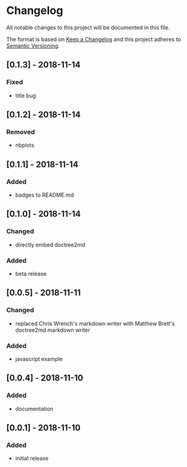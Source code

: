 # Changelog

All notable changes to this project will be documented in this file.

The format is based on [Keep a Changelog](http://keepachangelog.com/en/1.0.0/)
and this project adheres to [Semantic Versioning](http://semver.org/spec/v2.0.0.html).

## [0.1.3] - 2018-11-14
### Fixed
* title bug

## [0.1.2] - 2018-11-14
### Removed
* nbplots

## [0.1.1] - 2018-11-14
### Added
* badges to README.md

## [0.1.0] - 2018-11-14
### Changed
* directly embed doctree2md
### Added
* beta release

## [0.0.5] - 2018-11-11
### Changed
* replaced Chris Wrench's markdown writer with Matthew Brett's doctree2md markdown writer
### Added
* javascript example

## [0.0.4] - 2018-11-10
### Added
* documentation

## [0.0.1] - 2018-11-10
### Added
* initial release
